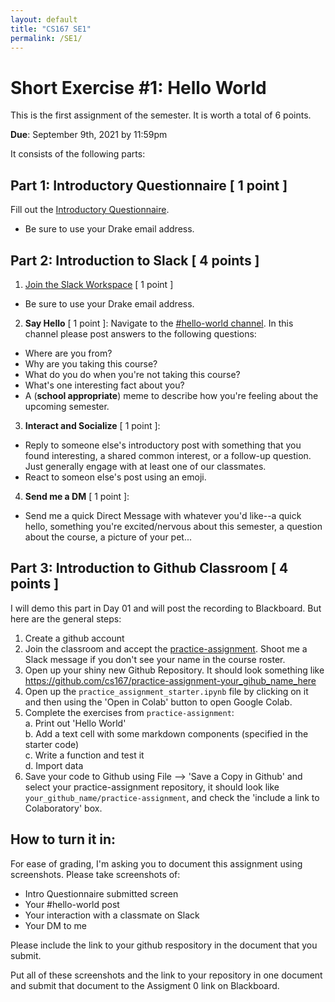 ```yaml
---
layout: default
title: "CS167 SE1"
permalink: /SE1/
---
```


# Short Exercise #1: Hello World
This is the first assignment of the semester. It is worth a total of 6 points.

**Due**: September 9th, 2021 by 11:59pm

It consists of the following parts: 

## Part 1: Introductory Questionnaire [ 1 point ]
Fill out the [Introductory Questionnaire](https://forms.gle/CFqdWrhJREiaMHuX7).
  - Be sure to use your Drake email address.

## Part 2: Introduction to Slack [ 4 points ] 
1. [Join the Slack Workspace](https://join.slack.com/t/cs167-f21workspace/shared_invite/zt-umbhqkkz-F93eMTU5dPlvjx_pINylMA) [ 1 point ]
  - Be sure to use your Drake email address.
2. **Say Hello** [ 1 point ]: Navigate to the [#hello-world channel](https://cs167-f21workspace.slack.com/archives/C02CSS0LM7S). In this channel please post answers to the following questions: 
  - Where are you from?
  - Why are you taking this course?
  - What do you do when you're not taking this course?
  - What's one interesting fact about you?
  - A (**school appropriate**) meme to describe how you're feeling about the upcoming semester. 
3. **Interact and Socialize** [ 1 point ]:
  - Reply to someone else's introductory post with something that you found interesting, 
a shared common interest, or a follow-up question. Just generally engage with at least one of our classmates.
  - React to someon else's post using an emoji.
4. **Send me a DM** [ 1 point ]:
  - Send me a quick Direct Message with whatever you'd like--a quick hello, something you're excited/nervous about this semester, 
a question about the course, a picture of your pet...

## Part 3: Introduction to Github Classroom [ 4 points ] 
I will demo this part in Day 01 and will post the recording to Blackboard. But here are the general steps:
1. Create a github account
2. Join the classroom and accept the [practice-assignment](https://classroom.github.com/a/ez02Pcl5). Shoot me a Slack message if you don't see your name in the course roster.
3. Open up your shiny new Github Repository. It should look something like https://github.com/cs167/practice-assignment-your_gihub_name_here
4. Open up the `practice_assignment_starter.ipynb` file by clicking on it and then using the 'Open in Colab' button to open Google Colab.
5. Complete the exercises from `practice-assignment`: <br>
  a. Print out 'Hello World' <br>
  b. Add a text cell with some markdown components (specified in the starter code)<br>
  c. Write a function and test it <br>
  d. Import data <br>
6. Save your code to Github using File --> 'Save a Copy in Github' and select your practice-assignment repository, it should look like `your_github_name/practice-assignment`, and check the 'include a link to Colaboratory' box. 

## How to turn it in:
For ease of grading, I'm asking you to document this assignment using screenshots. Please take screenshots of:
- Intro Questionnaire submitted screen
- Your #hello-world post
- Your interaction with a classmate on Slack
- Your DM to me


Please include the link to your github respository in the document that you submit.

Put all of these screenshots and the link to your repository in one document and submit that document to the Assigment 0 link on Blackboard.
